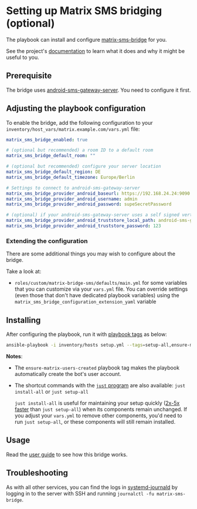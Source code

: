 # Setting up Matrix SMS bridging (optional)

The playbook can install and configure [matrix-sms-bridge](https://github.com/benkuly/matrix-sms-bridge) for you.

See the project's [documentation](https://github.com/benkuly/matrix-sms-bridge/blob/master/README.md) to learn what it does and why it might be useful to you.

## Prerequisite

The bridge uses [android-sms-gateway-server](https://github.com/RebekkaMa/android-sms-gateway-server). You need to configure it first.

## Adjusting the playbook configuration

To enable the bridge, add the following configuration to your `inventory/host_vars/matrix.example.com/vars.yml` file:

```yaml
matrix_sms_bridge_enabled: true

# (optional but recommended) a room ID to a default room
matrix_sms_bridge_default_room: ""

# (optional but recommended) configure your server location
matrix_sms_bridge_default_region: DE
matrix_sms_bridge_default_timezone: Europe/Berlin

# Settings to connect to android-sms-gateway-server
matrix_sms_bridge_provider_android_baseurl: https://192.168.24.24:9090
matrix_sms_bridge_provider_android_username: admin
matrix_sms_bridge_provider_android_password: supeSecretPassword

# (optional) if your android-sms-gateway-server uses a self signed vertificate, the bridge needs a "truststore". This can be the certificate itself.
matrix_sms_bridge_provider_android_truststore_local_path: android-sms-gateway-server.p12
matrix_sms_bridge_provider_android_truststore_password: 123

```

### Extending the configuration

There are some additional things you may wish to configure about the bridge.

Take a look at:

- `roles/custom/matrix-bridge-sms/defaults/main.yml` for some variables that you can customize via your `vars.yml` file. You can override settings (even those that don't have dedicated playbook variables) using the `matrix_sms_bridge_configuration_extension_yaml` variable

## Installing

After configuring the playbook, run it with [playbook tags](playbook-tags.md) as below:

<!-- NOTE: let this conservative command run (instead of install-all) to make it clear that failure of the command means something is clearly broken. -->
```sh
ansible-playbook -i inventory/hosts setup.yml --tags=setup-all,ensure-matrix-users-created,start
```

**Notes**:

- The `ensure-matrix-users-created` playbook tag makes the playbook automatically create the bot's user account.

- The shortcut commands with the [`just` program](just.md) are also available: `just install-all` or `just setup-all`

  `just install-all` is useful for maintaining your setup quickly ([2x-5x faster](../CHANGELOG.md#2x-5x-performance-improvements-in-playbook-runtime) than `just setup-all`) when its components remain unchanged. If you adjust your `vars.yml` to remove other components, you'd need to run `just setup-all`, or these components will still remain installed.

## Usage

Read the [user guide](https://github.com/benkuly/matrix-sms-bridge/blob/master/README.md#user-guide) to see how this bridge works.

## Troubleshooting

As with all other services, you can find the logs in [systemd-journald](https://www.freedesktop.org/software/systemd/man/systemd-journald.service.html) by logging in to the server with SSH and running `journalctl -fu matrix-sms-bridge`.
